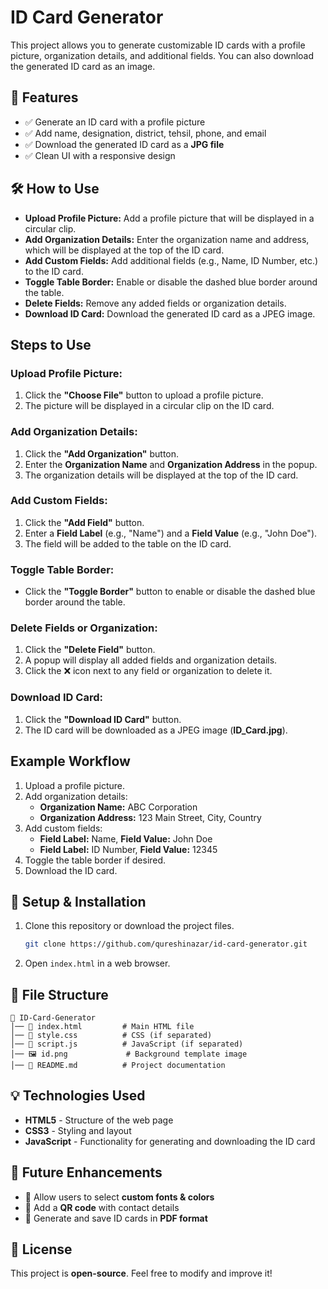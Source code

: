 # ID Card Generator

This project allows you to generate customizable ID cards with a profile picture, organization details, and additional fields. You can also download the generated ID card as an image.


## 📌 Features
- ✅ Generate an ID card with a profile picture
- ✅ Add name, designation, district, tehsil, phone, and email
- ✅ Download the generated ID card as a **JPG file**
- ✅ Clean UI with a responsive design

## 🛠 How to Use
- **Upload Profile Picture:** Add a profile picture that will be displayed in a circular clip.
- **Add Organization Details:** Enter the organization name and address, which will be displayed at the top of the ID card.
- **Add Custom Fields:** Add additional fields (e.g., Name, ID Number, etc.) to the ID card.
- **Toggle Table Border:** Enable or disable the dashed blue border around the table.
- **Delete Fields:** Remove any added fields or organization details.
- **Download ID Card:** Download the generated ID card as a JPEG image.

## Steps to Use

### Upload Profile Picture:
1. Click the **"Choose File"** button to upload a profile picture.
2. The picture will be displayed in a circular clip on the ID card.

### Add Organization Details:
1. Click the **"Add Organization"** button.
2. Enter the **Organization Name** and **Organization Address** in the popup.
3. The organization details will be displayed at the top of the ID card.

### Add Custom Fields:
1. Click the **"Add Field"** button.
2. Enter a **Field Label** (e.g., "Name") and a **Field Value** (e.g., "John Doe").
3. The field will be added to the table on the ID card.

### Toggle Table Border:
- Click the **"Toggle Border"** button to enable or disable the dashed blue border around the table.

### Delete Fields or Organization:
1. Click the **"Delete Field"** button.
2. A popup will display all added fields and organization details.
3. Click the ❌ icon next to any field or organization to delete it.

### Download ID Card:
1. Click the **"Download ID Card"** button.
2. The ID card will be downloaded as a JPEG image (**ID_Card.jpg**).

## Example Workflow

1. Upload a profile picture.
2. Add organization details:
   - **Organization Name:** ABC Corporation
   - **Organization Address:** 123 Main Street, City, Country
3. Add custom fields:
   - **Field Label:** Name, **Field Value:** John Doe
   - **Field Label:** ID Number, **Field Value:** 12345
4. Toggle the table border if desired.
5. Download the ID card.


## 🔧 Setup & Installation
1. Clone this repository or download the project files.
   ```sh
   git clone https://github.com/qureshinazar/id-card-generator.git
   ```
2. Open `index.html` in a web browser.

## 📂 File Structure
```
📁 ID-Card-Generator
│── 📄 index.html         # Main HTML file
│── 📄 style.css          # CSS (if separated)
│── 📄 script.js          # JavaScript (if separated)
│── 🖼 id.png             # Background template image
│── 📄 README.md          # Project documentation
```

## 💡 Technologies Used
- **HTML5** - Structure of the web page
- **CSS3** - Styling and layout
- **JavaScript** - Functionality for generating and downloading the ID card

## 🚀 Future Enhancements
- 🔹 Allow users to select **custom fonts & colors**
- 🔹 Add a **QR code** with contact details
- 🔹 Generate and save ID cards in **PDF format**

## 📝 License
This project is **open-source**. Feel free to modify and improve it!

